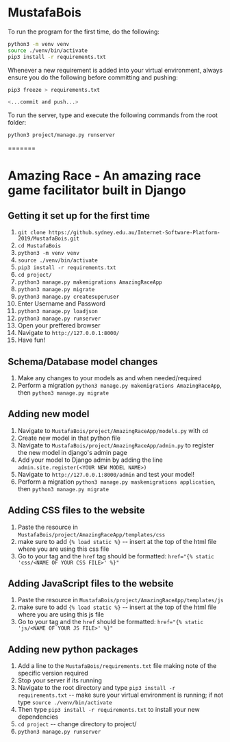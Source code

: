 # MustafaBois

To run the program for the first time, do the following:

```Bash
python3 -m venv venv
source ./venv/bin/activate
pip3 install -r requirements.txt
```

Whenever a new requirement is added into your virtual environment, always ensure you do the following before committing and pushing:

```Bash
pip3 freeze > requirements.txt

<...commit and push...>
```

To run the server, type and execute the following commands from the root folder:

```Bash
python3 project/manage.py runserver
```
=======
# Amazing Race - An amazing race game facilitator built in Django

## Getting it set up for the first time
1. `git clone https://github.sydney.edu.au/Internet-Software-Platform-2019/MustafaBois.git`
1. `cd MustafaBois`
1. `python3 -m venv venv`
1. `source ./venv/bin/activate`
1. `pip3 install -r requirements.txt`
1. `cd project/`
1. `python3 manage.py makemigrations AmazingRaceApp`
1. `python3 manage.py migrate`
1. `python3 manage.py createsuperuser`
1. Enter Username and Password
1. `python3 manage.py loadjson`
1. `python3 manage.py runserver`
1. Open your preffered browser
1. Navigate to `http://127.0.0.1:8000/`
1. Have fun!

## Schema/Database model changes
1. Make any changes to your models as and when needed/required
1. Perform a migration `python3 manage.py makemigrations AmazingRaceApp`, then `python3 manage.py migrate`

## Adding new model
1. Navigate to `MustafaBois/project/AmazingRaceApp/models.py` with `cd`
1. Create new model in that python file
1. Navigate to `MustafaBois/project/AmazingRaceApp/admin.py` to register the new model in django's admin page
1. Add your model to Django admin by adding the line `admin.site.register(<YOUR NEW MODEL NAME>)`
1. Navigate to `http://127.0.0.1:8000/admin` and test your model!
1. Perform a migration `python3 manage.py maskemigrations application`, then `python3 manage.py migrate`

## Adding CSS files to the website
1. Paste the resource in `MustafaBois/project/AmazingRaceApp/templates/css`
1. make sure to add `{% load static %}` -- insert at the top of the html file where you are using this css file
1. Go to your tag and the `href` tag should be formatted: `href="{% static 'css/<NAME OF YOUR CSS FILE>' %}"`

## Adding JavaScript files to the website
1. Paste the resource in `MustafaBois/project/AmazingRaceApp/templates/js`
1. make sure to add `{% load static %}` -- insert at the top of the html file where you are using this js file
1. Go to your tag and the `href` should be formatted: `href="{% static 'js/<NAME OF YOUR JS FILE>' %}"`

## Adding new python packages
1. Add a line to the `MustafaBois/requirements.txt` file making note of the specific version required
1. Stop your server if its running
1. Navigate to the root directory and type `pip3 install -r requirements.txt` -- make sure your virtual environment is running; if not type `source ./venv/bin/activate`
1. Then type `pip3 install -r requirements.txt` to install your new dependencies
1. `cd project` -- change directory to project/
1. `python3 manage.py runserver`
